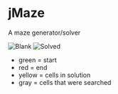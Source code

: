 # jMaze
A maze generator/solver

![Blank](http://i.imgur.com/IS97RPG.png)
![Solved](http://i.imgur.com/xFQKI8c.png)

* green = start
* red = end
* yellow = cells in solution
* gray = cells that were searched

